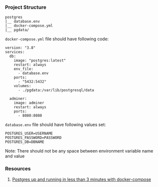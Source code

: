 ### Project Structure

```
postgres
|__ database.env
|__ docker-compose.yml
|__ pgdata/
```
`docker-compose.yml` file should have following code:

```
version: "3.8"
services:
  db:
    image: "postgres:latest"
    restart: always
    env_file:
      - database.env
    ports:
      - "5432:5432"
    volumes:
      - ./pgdata:/var/lib/postgresql/data

  adminer:
    image: adminer
    restart: always
    ports:
      - 8080:8080

```
`database.env` file should have following values set:

```
POSTGRES_USER=USERNAME
POSTGRES_PASSWORD=PASSWORD
POSTGRES_DB=DBNAME
```

Note: There should not be any space between environment variable name and value

### Resources
1. [Postgres up and running in less than 3 minutes with docker-compose](https://dev.to/raphaelmansuy/postgres-up-and-running-in-less-than-3-minutes-with-docker-compose-1odd)
